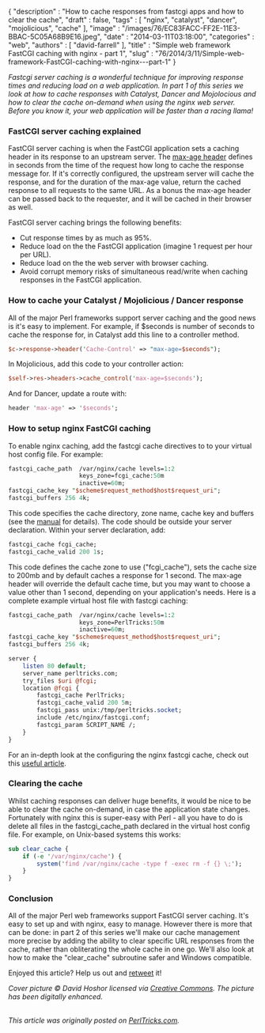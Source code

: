 {
   "description" : "How to cache responses from fastcgi apps and how to clear the cache",
   "draft" : false,
   "tags" : [
      "nginx",
      "catalyst",
      "dancer",
      "mojolicious",
      "cache"
   ],
   "image" : "/images/76/EC83FACC-FF2E-11E3-BBAC-5C05A68B9E16.jpeg",
   "date" : "2014-03-11T03:18:00",
   "categories" : "web",
   "authors" : [
      "david-farrell"
   ],
   "title" : "Simple web framework FastCGI caching with nginx - part 1",
   "slug" : "76/2014/3/11/Simple-web-framework-FastCGI-caching-with-nginx---part-1"
}


*Fastcgi server caching is a wonderful technique for improving response times and reducing load on a web application. In part 1 of this series we look at how to cache responses with Catalyst, Dancer and Mojolocious and how to clear the cache on-demand when using the nginx web server. Before you know it, your web application will be faster than a racing llama!*

### FastCGI server caching explained

FastCGI server caching is when the FastCGI application sets a caching header in its response to an upstream server. The [max-age header](http://www.w3.org/Protocols/rfc2616/rfc2616-sec14.html#sec14.9.3) defines in seconds from the time of the request how long to cache the response message for. If it's correctly configured, the upstream server will cache the response, and for the duration of the max-age value, return the cached response to all requests to the same URL. As a bonus the max-age header can be passed back to the requester, and it will be cached in their browser as well.

FastCGI server caching brings the following benefits:

-   Cut response times by as much as 95%.
-   Reduce load on the the FastCGI application (imagine 1 request per hour per URL).
-   Reduce load on the the web server with browser caching.
-   Avoid corrupt memory risks of simultaneous read/write when caching responses in the FastCGI application.

### How to cache your Catalyst / Mojolicious / Dancer response

All of the major Perl frameworks support server caching and the good news is it's easy to implement. For example, if $seconds is number of seconds to cache the response for, in Catalyst add this line to a controller method.

```perl
$c->response->header('Cache-Control' => "max-age=$seconds");
```

In Mojolicious, add this code to your controller action:

```perl
$self->res->headers->cache_control('max-age=$seconds');
```

And for Dancer, update a route with:

```perl
header 'max-age' => '$seconds';
```

### How to setup nginx FastCGI caching

To enable nginx caching, add the fastcgi cache directives to to your virtual host config file. For example:

```perl
fastcgi_cache_path  /var/nginx/cache levels=1:2
                    keys_zone=fcgi_cache:50m
                    inactive=60m;
fastcgi_cache_key "$scheme$request_method$host$request_uri";
fastcgi_buffers 256 4k; 
```

This code specifies the cache directory, zone name, cache key and buffers (see the [manual](http://nginx.org/en/docs/http/ngx_http_fastcgi_module.html) for details). The code should be outside your server declaration. Within your server declaration, add:

```perl
fastcgi_cache fcgi_cache;
fastcgi_cache_valid 200 1s;
```

This code defines the cache zone to use ("fcgi\_cache"), sets the cache size to 200mb and by default caches a response for 1 second. The max-age header will override the default cache time, but you may want to choose a value other than 1 second, depending on your application's needs. Here is a complete example virtual host file with fastcgi caching:

```perl
fastcgi_cache_path  /var/nginx/cache levels=1:2
                    keys_zone=PerlTricks:50m
                    inactive=60m;
fastcgi_cache_key "$scheme$request_method$host$request_uri";
fastcgi_buffers 256 4k;

server {
    listen 80 default;
    server_name perltricks.com;
    try_files $uri @fcgi;
    location @fcgi {
        fastcgi_cache PerlTricks;
        fastcgi_cache_valid 200 5m;
        fastcgi_pass unix:/tmp/perltricks.socket;
        include /etc/nginx/fastcgi.conf;
        fastcgi_param SCRIPT_NAME /;
    }   
}
```

For an in-depth look at the configuring the nginx fastcgi cache, check out this [useful article](https://www.digitalocean.com/community/articles/how-to-setup-fastcgi-caching-with-nginx-on-your-vps).

### Clearing the cache

Whilst caching responses can deliver huge benefits, it would be nice to be able to clear the cache on-demand, in case the application state changes. Fortunately with nginx this is super-easy with Perl - all you have to do is delete all files in the fastcgi\_cache\_path declared in the virtual host config file. For example, on Unix-based systems this works:

```perl
sub clear_cache {
    if (-e '/var/nginx/cache') {
        system('find /var/nginx/cache -type f -exec rm -f {} \;');
    }
}
```

### Conclusion

All of the major Perl web frameworks support FastCGI server caching. It's easy to set up and with nginx, easy to manage. However there is more that can be done: in part 2 of this series we'll make our cache management more precise by adding the ability to clear specific URL responses from the cache, rather than obliterating the whole cache in one go. We'll also look at how to make the "clear\_cache" subroutine safer and Windows compatible.

Enjoyed this article? Help us out and [retweet](https://twitter.com/intent/tweet?original_referer=http%3A%2F%2Fperltricks.com%2Farticle%2F76%2F2014%2F3%2F11%2FSimple-web-framework-FastCGI-caching-with-nginx-part-1&text=Simple+web+framework+FastCGI+caching+with+nginx+-+part+1&tw_p=tweetbutton&url=http%3A%2F%2Fperltricks.com%2Farticle%2F76%2F2014%2F3%2F11%2FSimple-web-framework-FastCGI-caching-with-nginx-part-1&via=perltricks) it!

*Cover picture © David Hoshor licensed via [Creative Commons](http://creativecommons.org/licenses/by/2.0/). The picture has been digitally enhanced.*

\
*This article was originally posted on [PerlTricks.com](http://perltricks.com).*
